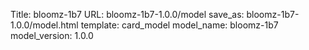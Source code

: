 Title: bloomz-1b7
URL: bloomz-1b7-1.0.0/model
save_as: bloomz-1b7-1.0.0/model.html
template: card_model
model_name: bloomz-1b7
model_version: 1.0.0

